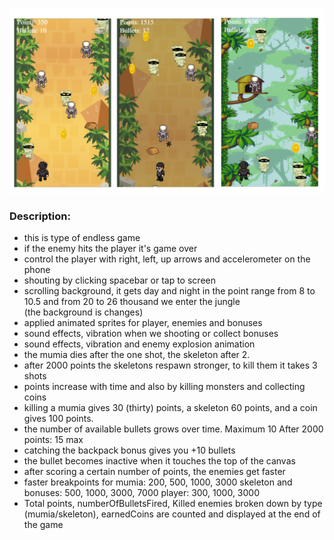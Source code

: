![Screeny z gry](./screens/screen.png)

### Description: 
- this is type of endless game
- if the enemy hits the player it's game over 
- control the player with right, left, up arrows and accelerometer on the phone
- shouting by clicking spacebar or tap to screen
- scrolling background, it gets day and night
  in the point range from 8 to 10.5 and from 20 to 26 thousand we enter the jungle  
  (the background is changes)
- applied animated sprites for player, enemies and bonuses
- sound effects, vibration when we shooting or collect bonuses
- sound effects, vibration and enemy explosion animation 
- the mumia dies after the one shot, the skeleton after 2.
- after 2000 points the skeletons respawn stronger, to kill them it takes 3 shots
- points increase with time and also by killing monsters and collecting coins
- killing a mumia gives 30 (thirty) points, a skeleton 60 points, and a coin gives 100 points.
- the number of available bullets grows over time. Maximum 10
  After 2000 points: 15 max
- catching the backpack bonus gives you +10 bullets
- the bullet becomes inactive when it touches the top of the canvas  
- after scoring a certain number of points, the enemies get faster
- faster breakpoints for 
mumia: 200, 500, 1000, 3000
skeleton and bonuses: 500, 1000, 3000, 7000
player: 300, 1000, 3000
- Total points, numberOfBulletsFired, Killed enemies broken down by type (mumia/skeleton), earnedCoins  are counted and displayed at the end of the game

